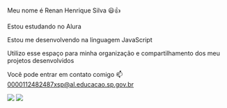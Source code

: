 Meu nome é Renan Henrique Silva 😃👍

Estou estudando no Alura

Estou me desenvolvendo na linguagem JavaScript

Utilizo esse espaço para minha organização e compartilhamento dos meu projetos desenvolvidos


Você pode entrar em contato comigo 📫
0000112482487xsp@al.educacao.sp.gov.br


 ![](https://i.pinimg.com/originals/bb/58/37/bb58375a91f5e1222affc155715fd19e.gif)
![](https://media2.giphy.com/media/WXB88TeARFVvi/200w.webp?cid=790b7611wum2918kqwuh3ysf5s55q0mjb3wcajraehes992r&ep=v1_gifs_search&rid=200w.webp&ct=g)
